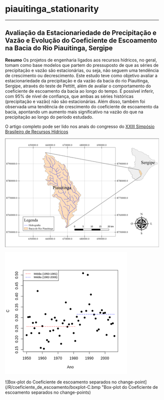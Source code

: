 # piauitinga_stationarity

--------------------

## Avaliação da Estacionariedade de Precipitação e Vazão e Evolução do Coeficiente de Escoamento na Bacia do Rio Piauitinga, Sergipe

**Resumo**
Os projetos de engenharia ligados aos recursos hídricos, no geral, tomam como base
modelos que partem do pressuposto de que as séries de precipitação e vazão são estacionárias, ou
seja, não seguem uma tendência de crescimento ou decrescimento. Este estudo teve como objetivo
avaliar a estacionariedade da precipitação e da vazão da bacia do rio Piauitinga, Sergipe, através do
teste de Pettitt, além de avaliar o comportamento do coeficiente de escoamento da bacia ao longo do
tempo. É possível inferir, com 95% de nível de confiança, que ambas as séries históricas (precipitação
e vazão) não são estacionárias. Além disso, também foi observada uma tendência de crescimento do
coeficiente de escoamento da bacia, apontando um aumento mais significativo na vazão do que na
precipitação ao longo do período estudado.

O artigo completo pode ser lido nos anais do congresso do [XXIII Simpósio Brasileiro de Recursos Hídricos](https://files.abrhidro.org.br/Eventos/Trabalhos/107/XXIII-SBRH1322-1-20190505-233112.pdf)

![Mapa da bacia do rio Piauitinga](impressao.tiff)

![Dados de Coeficiente de escoamento separados no change-point](/R/coeficiente_de_escoamento/dados.bmp "Dados de Coeficiente de escoamento separados no change-point")

![Box-plot do Coeficiente de escoamento separados no change-point](/R/coeficiente_de_escoamento/boxplot-C.bmp "Box-plot do Coeficiente de escoamento separados no change-points)